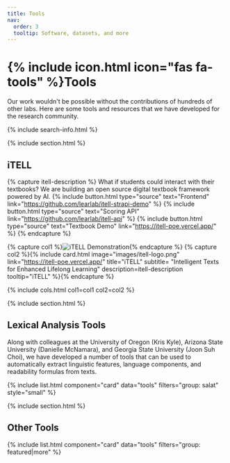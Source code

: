 ```yaml
---
title: Tools
nav:
  order: 3
  tooltip: Software, datasets, and more
---
```


# {% include icon.html icon="fas fa-tools" %}Tools

Our work wouldn't be possible without the contributions of hundreds of other labs. Here are some tools and resources that we have developed for the research community.

{% include search-info.html %}

{% include section.html %}

## iTELL

{% capture itell-description %}
  What if students could interact with their textbooks? We are building an open source digital textbook framework powered by AI.
  {%
    include button.html
    type="source"
    text="Frontend"
    link="https://github.com/learlab/itell-strapi-demo"
  %}
  {%
    include button.html
    type="source"
    text="Scoring API"
    link="https://github.com/learlab/itell-api"
  %}
  {%
    include button.html
    type="source"
    text="Textbook Demo"
    link="https://itell-poe.vercel.app/"
  %}
{% endcapture %}

{% capture col1 %}![iTELL Demonstration](https://www.youtube.com/watch?v=YZXVQjSDZtI?width=600&height=450){% endcapture %}
{% capture col2 %}{%
  include card.html
  image="images/itell-logo.png"
  link="https://itell-poe.vercel.app/"
  title="iTELL"
  subtitle= "Intelligent Texts for Enhanced Lifelong Learning"
  description=itell-description
  tooltip="iTELL"
%}{% endcapture %}

{%
  include cols.html
  col1=col1
  col2=col2
%}

{% include section.html %}

## Lexical Analysis Tools

Along with colleagues at the University of Oregon (Kris Kyle), Arizona State University (Danielle McNamara), and Georgia State University (Joon Suh Choi), we have developed a number of tools that can be used to automatically extract linguistic features, language components, and readability formulas from texts.

{% include list.html component="card" data="tools" filters="group: salat" style="small" %}

{% include section.html %}

## Other Tools

{% include list.html component="card" data="tools" filters="group: featured|more" %}

<!-- {% include section.html %} -->

<!-- ## More

{% include list.html component="card" data="tools" filters="group: more" style="small" %} -->
